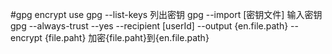 #gpg encrypt use
	gpg --list-keys
列出密钥
	gpg --import [密钥文件]
输入密钥
	gpg --always-trust --yes --recipient [userId] --output {en.file.path}  --encrypt {file.paht}
加密{file.paht}到{en.file.path}
